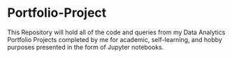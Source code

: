 # Portfolio-Project
This Repository will hold all of the code and queries from my Data Analytics Portfolio Projects completed by me for academic, self-learning, and hobby purposes presented in the form of Jupyter notebooks.
